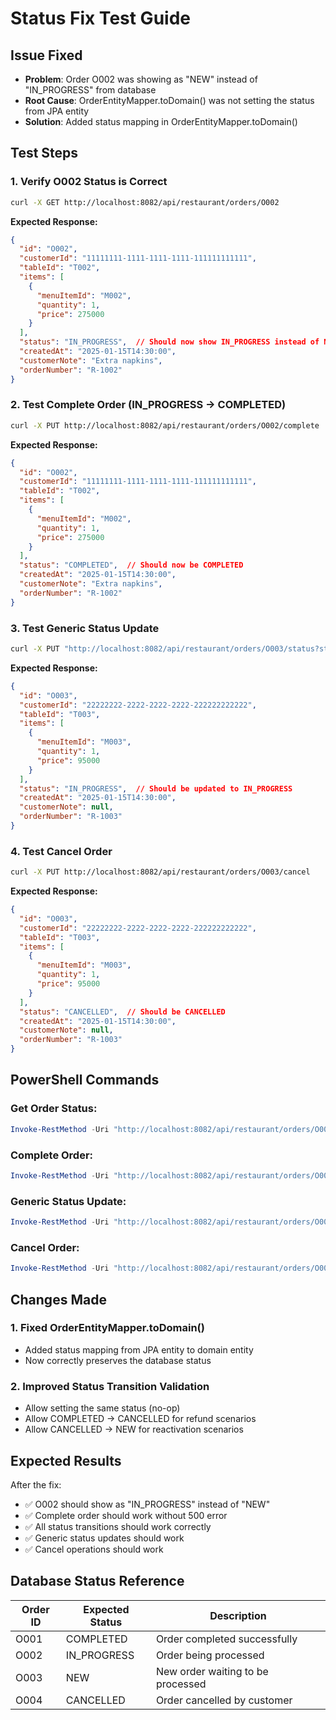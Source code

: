 # Status Fix Test Guide

## Issue Fixed
- **Problem**: Order O002 was showing as "NEW" instead of "IN_PROGRESS" from database
- **Root Cause**: OrderEntityMapper.toDomain() was not setting the status from JPA entity
- **Solution**: Added status mapping in OrderEntityMapper.toDomain()

## Test Steps

### 1. Verify O002 Status is Correct
```bash
curl -X GET http://localhost:8082/api/restaurant/orders/O002
```

**Expected Response:**
```json
{
  "id": "O002",
  "customerId": "11111111-1111-1111-1111-111111111111",
  "tableId": "T002",
  "items": [
    {
      "menuItemId": "M002",
      "quantity": 1,
      "price": 275000
    }
  ],
  "status": "IN_PROGRESS",  // Should now show IN_PROGRESS instead of NEW
  "createdAt": "2025-01-15T14:30:00",
  "customerNote": "Extra napkins",
  "orderNumber": "R-1002"
}
```

### 2. Test Complete Order (IN_PROGRESS → COMPLETED)
```bash
curl -X PUT http://localhost:8082/api/restaurant/orders/O002/complete
```

**Expected Response:**
```json
{
  "id": "O002",
  "customerId": "11111111-1111-1111-1111-111111111111",
  "tableId": "T002",
  "items": [
    {
      "menuItemId": "M002",
      "quantity": 1,
      "price": 275000
    }
  ],
  "status": "COMPLETED",  // Should now be COMPLETED
  "createdAt": "2025-01-15T14:30:00",
  "customerNote": "Extra napkins",
  "orderNumber": "R-1002"
}
```

### 3. Test Generic Status Update
```bash
curl -X PUT "http://localhost:8082/api/restaurant/orders/O003/status?status=IN_PROGRESS"
```

**Expected Response:**
```json
{
  "id": "O003",
  "customerId": "22222222-2222-2222-2222-222222222222",
  "tableId": "T003",
  "items": [
    {
      "menuItemId": "M003",
      "quantity": 1,
      "price": 95000
    }
  ],
  "status": "IN_PROGRESS",  // Should be updated to IN_PROGRESS
  "createdAt": "2025-01-15T14:30:00",
  "customerNote": null,
  "orderNumber": "R-1003"
}
```

### 4. Test Cancel Order
```bash
curl -X PUT http://localhost:8082/api/restaurant/orders/O003/cancel
```

**Expected Response:**
```json
{
  "id": "O003",
  "customerId": "22222222-2222-2222-2222-222222222222",
  "tableId": "T003",
  "items": [
    {
      "menuItemId": "M003",
      "quantity": 1,
      "price": 95000
    }
  ],
  "status": "CANCELLED",  // Should be CANCELLED
  "createdAt": "2025-01-15T14:30:00",
  "customerNote": null,
  "orderNumber": "R-1003"
}
```

## PowerShell Commands

### Get Order Status:
```powershell
Invoke-RestMethod -Uri "http://localhost:8082/api/restaurant/orders/O002" -Method GET
```

### Complete Order:
```powershell
Invoke-RestMethod -Uri "http://localhost:8082/api/restaurant/orders/O002/complete" -Method PUT
```

### Generic Status Update:
```powershell
Invoke-RestMethod -Uri "http://localhost:8082/api/restaurant/orders/O003/status?status=IN_PROGRESS" -Method PUT
```

### Cancel Order:
```powershell
Invoke-RestMethod -Uri "http://localhost:8082/api/restaurant/orders/O003/cancel" -Method PUT
```

## Changes Made

### 1. Fixed OrderEntityMapper.toDomain()
- Added status mapping from JPA entity to domain entity
- Now correctly preserves the database status

### 2. Improved Status Transition Validation
- Allow setting the same status (no-op)
- Allow COMPLETED → CANCELLED for refund scenarios
- Allow CANCELLED → NEW for reactivation scenarios

## Expected Results

After the fix:
- ✅ O002 should show as "IN_PROGRESS" instead of "NEW"
- ✅ Complete order should work without 500 error
- ✅ All status transitions should work correctly
- ✅ Generic status updates should work
- ✅ Cancel operations should work

## Database Status Reference

| Order ID | Expected Status | Description |
|----------|----------------|-------------|
| O001 | COMPLETED | Order completed successfully |
| O002 | IN_PROGRESS | Order being processed |
| O003 | NEW | New order waiting to be processed |
| O004 | CANCELLED | Order cancelled by customer |
